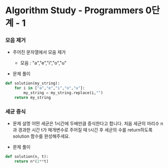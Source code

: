 # Algorithm Study - Programmers 0단계 - 1

### 모음 제거

- 주어진 문자열에서 모음 제거

  - 모음 : "a","e","i","o","u"

- 문제 풀이

```py
def solution(my_string):
    for i in ["a","e","i","o","u"]:
        my_string = my_string.replace(i,"")
    return my_string
```

### 세균 증식

- 문제 설명
  어떤 세균은 1시간에 두배만큼 증식한다고 합니다. 처음 세균의 마리수 n과 경과한 시간 t가 매개변수로 주어질 때 t시간 후 세균의 수를 return하도록 solution 함수를 완성해주세요.

- 문제 풀이

```py
def solution(n, t):
    return n*(2**t)
```
